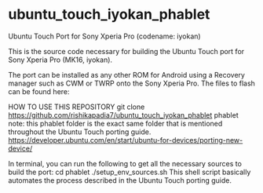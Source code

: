 # ubuntu_touch_iyokan_phablet
Ubuntu Touch Port for Sony Xperia Pro (codename: iyokan)

This is the source code necessary for building the Ubuntu Touch port for Sony Xperia Pro (MK16, iyokan).

The port can be installed as any other ROM for Android using a Recovery manager such as CWM or TWRP onto the Sony Xperia Pro.  The files to flash can be found here:
<link to be provided>

HOW TO USE THIS REPOSITORY
git clone https://github.com/rishikapadia7/ubuntu_touch_iyokan_phablet phablet
note: this phablet folder is the exact same folder that is mentioned throughout the Ubuntu Touch porting guide.
https://developer.ubuntu.com/en/start/ubuntu-for-devices/porting-new-device/

In terminal, you can run  the following to get all the necessary sources to build the port:
cd phablet
./setup_env_sources.sh
This shell script basically automates the process described in the Ubuntu Touch porting guide.

